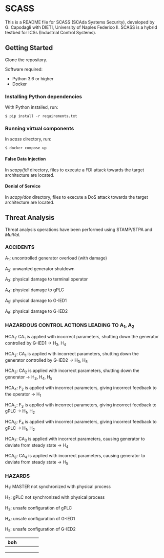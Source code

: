 # SCASS

This is a README file for SCASS (SCAda Systems Security), developed by G. Capodagli with DIETI, University of Naples Federico II. SCASS is a hybrid testbed for ICSs (Industrial Control Systems).

## Getting Started

Clone the repository.

Software required:
* Python 3.6 or higher
* Docker

### Installing Python dependencies
With Python installed, run:
```
$ pip install -r requirements.txt
```

### Running virtual components

In _scass_ directory, run:
```
$ docker compose up
```

#### False Data Injection

In _scapy/fdi_ directory, files to execute a FDI attack towards the target architecture are located.


#### Denial of Service

In _scapy/dos_ directory, files to execute a DoS attack towards the target architecture are located.

## Threat Analysis

Threat analysis operations have been performed using STAMP/STPA and _MulVal_.

### ACCIDENTS 

A<sub>1</sub>: uncontrolled generator overload (with damage)

A<sub>2</sub>: unwanted generator shutdown 

A<sub>3</sub>: physical damage to terminal operator 

A<sub>4</sub>: physical damage to gPLC 

A<sub>5</sub>: physical damage to G-IED1 

A<sub>6</sub>: physical damage to G-IED2


### HAZARDOUS CONTROL ACTIONS LEADING TO A<sub>1</sub>, A<sub>2</sub> 

HCA<sub>1</sub>: CA<sub>1</sub> is applied with incorrect parameters, shutting down the generator controlled by G-IED1 -> H<sub>3</sub>, H<sub>4</sub>

HCA<sub>2</sub>: CA<sub>1</sub> is applied with incorrect parameters, shutting down the generator controlled by G-IED2 -> H<sub>3</sub>, H<sub>5</sub> 

HCA<sub>3</sub>: CA<sub>2</sub> is applied with incorrect parameters, shutting down the generator -> H<sub>3</sub>, H<sub>4</sub>, H<sub>5</sub> 

HCA<sub>4</sub>: F<sub>2</sub> is applied with incorrect parameters, giving incorrect feedback to the operator -> H<sub>1</sub>

HCA<sub>5</sub>: F<sub>3</sub> is applied with incorrect parameters, giving incorrect feedback to gPLC -> H<sub>1</sub>, H<sub>2</sub> 

HCA<sub>6</sub>: F<sub>4</sub> is applied with incorrect parameters, giving incorrect feedback to gPLC -> H<sub>1</sub>, H<sub>2</sub> 

HCA<sub>7</sub>: CA<sub>3</sub> is applied with incorrect parameters, causing generator to deviate from steady state -> H<sub>4</sub>

HCA<sub>8</sub>: CA<sub>4</sub> is applied with incorrect parameters, causing generator to deviate from steady state -> H<sub>5</sub>


### HAZARDS 

H<sub>1</sub>: MASTER not synchronized with physical process

H<sub>2</sub>: gPLC not synchronized with physical process 

H<sub>3</sub>: unsafe configuration of gPLC 

H<sub>4</sub>: unsafe configuration of G-IED1 

H<sub>5</sub>: unsafe configuration of G-IED2 

| boh |   |   |   |   |
|-----|---|---|---|---|
|     |   |   |   |   |
|     |   |   |   |   |
|     |   |   |   |   |

